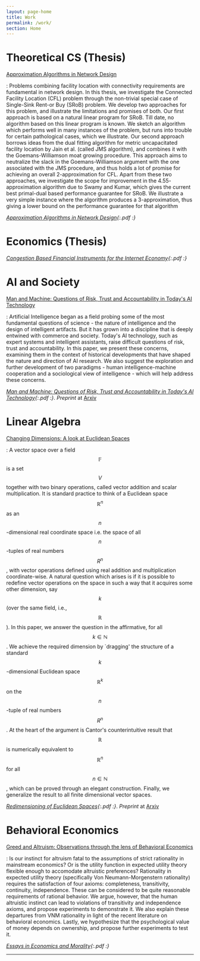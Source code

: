```yaml
---
layout: page-home
title: Work
permalink: /work/
section: Home
---
```




<div class="section" markdown="1">

Theoretical CS (Thesis)
=====

[Approximation Algorithms in Network Design]()

:   Problems combining facility location with connectivity requirements are fundamental in network design. In this thesis, we investigate the Connected Facility Location (CFL) problem through the non-trivial special case of Single-Sink Rent-or Buy (SRoB) problem. We develop two approaches for this problem, and illustrate the limitations and promises of both. Our first approach is based on a natural linear program for SRoB. Till date, no algorithm based on this linear program is known. We sketch an algorithm which performs well in many instances of the problem, but runs into trouble for certain pathological cases, which we illustrate. Our second approach borrows ideas from the dual
fitting algorithm for metric uncapacitated facility location by Jain et al. (called JMS algorithm), and combines it with the Goemans-Williamson moat growing procedure. This approach aims to neutralize the slack in the Goemans-Williamson argument with the one associated with the JMS procedure, and thus holds a lot of promise for achieving an overall 2-approximation for CFL. Apart from these two approaches, we investigate the scope for improvement in the 4.55- approximation algorithm due to Swamy and Kumar, which gives the current best primal-dual based performance guarantee for SRoB. We illustrate a very simple instance where the algorithm produces a 3-approximation, thus giving a lower bound on the performance guarantee for that algorithm

_[Approximation Algorithms in Network Design][thesis]{:.pdf :}_

Economics (Thesis)
=====
<!--
[Congestion Based Financial Instruments for the Internet Economy]() 

:   Could market mechanisms be employed to tackle or relieve Internet congestion? We look at three market mechanisms: consumer-side congestion pricing, content-side paid prioritization, and bilateral risk sharing agree- ments. While the former two have been heavily studied in economic literature, the risk sharing approach towards congestion is a novel addition of this thesis. We treat the uncertainty in broadband congestion levels as an economic risk that consumers and Internet businesses are forced to bear. The thesis investigates the possibility of introducing congestion-based financial instruments, similar to derivatives in a stock market, that efficiently allocate risk borne out of congestion.
-->

_[Congestion Based Financial Instruments for the Internet Economy][ppethesis]{:.pdf :}_ 


AI and Society
=====

[Man and Machine: Questions of Risk, Trust and Accountability in Today's AI Technology]()

:   Artificial Intelligence began as a field probing some of the most fundamental questions of science - the nature of intelligence and the design of intelligent artifacts. But it has grown into a discipline that is deeply entwined with commerce and society. Today's AI technology, such as expert systems and intelligent assistants, raise difficult questions of risk, trust and accountability. In this paper, we present these concerns, examining them in the context of historical developments that have shaped the nature and direction of AI research. We also suggest the exploration and further development of two paradigms - human intelligence-machine cooperation and a sociological view of intelligence - which will help address these concerns.

_[Man and Machine: Questions of Risk, Trust and Accountability in Today's AI Technology][aipaper]{:.pdf :}_. _Preprint_ at [Arxiv](http://arxiv.org/abs/1307.7010)

Linear Algebra
=====

[Changing Dimensions: A look at Euclidean Spaces]()

:   A vector space over a field $$\mathbb{F}$$ is a set $$V$$ together with two binary operations, called vector addition and scalar multiplication. It is standard practice to think of a Euclidean space $$\mathbb{R}^n$$ as an $$n$$-dimensional real coordinate space i.e. the space of all $$n$$-tuples of real numbers $$R^n$$, with vector operations defined using real addition and multiplication coordinate-wise. A natural question which arises is if it is possible to redefine vector operations on the space in such a way that it acquires some other dimension, say $$k$$ (over the same field, i.e., $$\mathbb{R}$$). In this paper, we answer the question in the affirmative, for all $$k\in\mathbb{N}$$. We achieve the required dimension by `dragging' the structure of a standard $$k$$-dimensional Euclidean space $$\mathbb{R}^k$$ on the $$n$$-tuple of real numbers $$R^n$$. At the heart of the argument is Cantor's counterintuitive result that $$\mathbb{R}$$ is numerically equivalent to $$\mathbb{R}^n$$ for all $$n\in\mathbb{N}$$, which can be proved through an elegant construction. Finally, we generalize the result to all finite dimensional vector spaces.

_[Redimensioning of Euclidean Spaces][lapaper]{:.pdf :}_. _Preprint_ at [Arxiv](http://arxiv.org/abs/1307.7010)

Behavioral Economics
=====

[Greed and Altruism: Observations through the lens of Behavioral Economics]()

:   Is our instinct for altruism fatal to the assumptions of strict rationality in mainstream economics? Or is the utility function in expected utility theory flexible enough to accomodate altruistic preferences? Rationality in expected utility theory (specifically Von Neumann­-Morgenstern rationality) requires the satisfaction of four axioms: completeness, transitivity, continuity, independence. These can be considered to be quite reasonable requirements of rational behavior. We argue, however, that the human altruistic instinct can lead to violations of transitivity and independence axioms, and propose experiments to demonstrate it. We also explain these departures from VNM rationality in light of the recent literature on behavioral economics. Lastly, we hypothesize that the psychological value of money depends on ownership, and propose further experiments to test it. 

_[Essays in Economics and Morality][rbn]{:.pdf :}_



<!-- [Financial Theory and Functional Analysis]()
:   We study how concepts from measure theory can be used to capture information flow in financial markets. We show that the existence of the conditional expectation of a given random variable follows from the structure of \mathcal{L}_2 Hilbert Spaces. Interpreted this way, the conditional expectation is the orthogonal projection of the random variable on a sub − σ – algebra - the unique a.e best approximation of the random variable on the closed subspace of the space of all random variables with finite variance.

_[Capturing Information Flow: Introduction](/files/research/mad1.pdf){:.pdf :}_. _[Conditional Expectation through Hilbert Spaces](/files/research/mad2.pdf){:.pdf :}_. _[Hilbert Spaces and Conditional Expectation (Slides)](/files/research/mad.pdf){:.pdf :}_.  -->    


</div>

***

<div class="section" markdown="1">

<!-- Others
=====================


 _[Yields Falsehood When Preceded by its Own Quotation][yields]{:.pdf :}_. On The Problem of Consciousness 

 _[Game Theory and The Dark Knight][knight]{:.pdf :}_. Published in _Infinite Epsilons_ (Maths Department Magazine) --> 

<!-- _[A God's Workshop in an Idle Mind][god]{:.pdf :}_. Conversations with God

_[Jurassic Whispers][thesaurus]{:.pdf :}_. A short poem

_[What's in a Name?][name]{:.pdf :}_. An essay in Philosophy of Language. -->

</div>


<div class="section" markdown="1">
<!-- 
Presentations
=====================

_[Othello and Omkara: Reading Shakespeare in Modern Times][othello]{:.pdf :}_. In _Introduction to Drama_.


_[The Problem of Consciousness][yields2]{:.pdf :}_. In _Mind, Machine and Language_. -->


[ppethesis]: /files/research/ppethesis.pdf
[thesis]: /files/research/thesis.pdf
[rbn]: /files/research/economicsandmorality.pdf
[nus]: /files/research/congestionoption.pdf
[aiims]: /files/research/aiims.pdf
[aipaper]: /files/research/ais.pdf
[lapaper]: /files/research/redimensioning.pdf
[yields]: /files/essays/yields.pdf
[name]: /files/essays/name.pdf
[knight]: /files/writings/knight.pdf
[god]: /files/writings/god.pdf
[thesaurus]: /files/writings/jurrasicwhispers.pdf
[othello]: /files/presentations/othello.pdf
[yields2]: /files/presentations/yields.pdf


